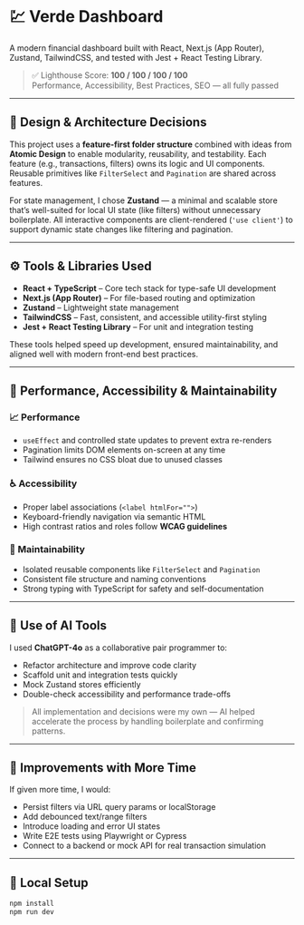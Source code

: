 # 💹 Verde Dashboard

A modern financial dashboard built with React, Next.js (App Router), Zustand, TailwindCSS, and tested with Jest + React Testing Library.

> ✅ Lighthouse Score: **100 / 100 / 100 / 100**  
> Performance, Accessibility, Best Practices, SEO — all fully passed

---

## 🧠 Design & Architecture Decisions

This project uses a **feature-first folder structure** combined with ideas from **Atomic Design** to enable modularity, reusability, and testability. Each feature (e.g., transactions, filters) owns its logic and UI components. Reusable primitives like `FilterSelect` and `Pagination` are shared across features.

For state management, I chose **Zustand** — a minimal and scalable store that’s well-suited for local UI state (like filters) without unnecessary boilerplate. All interactive components are client-rendered (`'use client'`) to support dynamic state changes like filtering and pagination.

---

## ⚙️ Tools & Libraries Used

- **React + TypeScript** – Core tech stack for type-safe UI development
- **Next.js (App Router)** – For file-based routing and optimization
- **Zustand** – Lightweight state management
- **TailwindCSS** – Fast, consistent, and accessible utility-first styling
- **Jest + React Testing Library** – For unit and integration testing

These tools helped speed up development, ensured maintainability, and aligned well with modern front-end best practices.

---

## 🚀 Performance, Accessibility & Maintainability

### 📈 Performance
- `useEffect` and controlled state updates to prevent extra re-renders
- Pagination limits DOM elements on-screen at any time
- Tailwind ensures no CSS bloat due to unused classes

### ♿ Accessibility
- Proper label associations (`<label htmlFor="">`)
- Keyboard-friendly navigation via semantic HTML
- High contrast ratios and roles follow **WCAG guidelines**

### 🧼 Maintainability
- Isolated reusable components like `FilterSelect` and `Pagination`
- Consistent file structure and naming conventions
- Strong typing with TypeScript for safety and self-documentation

---

## 🤖 Use of AI Tools

I used **ChatGPT-4o** as a collaborative pair programmer to:
- Refactor architecture and improve code clarity
- Scaffold unit and integration tests quickly
- Mock Zustand stores efficiently
- Double-check accessibility and performance trade-offs

> All implementation and decisions were my own — AI helped accelerate the process by handling boilerplate and confirming patterns.

---

## 🔧 Improvements with More Time

If given more time, I would:

- Persist filters via URL query params or localStorage
- Add debounced text/range filters
- Introduce loading and error UI states
- Write E2E tests using Playwright or Cypress
- Connect to a backend or mock API for real transaction simulation

---

## 🧪 Local Setup

```bash
npm install
npm run dev
